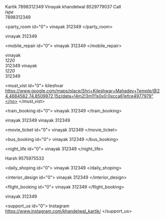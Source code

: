 <Application>
	 
<gift id="0">
<name>Kartik</name>
<no>7898312349</no>
</gift>
  
<gift id="1">
 <name>Vinayak khandelwal</name>
  <no>8529779037</no>
  </gift>

<gift id="2">
<name>Call </name>
<address>ispe</address>
<no>7898312349</no>
 </gift>

<party_room id="0">
<name>vinayak</name>
<no>312349</no>
</party_room>

<gaming id="0">
<name>vinayak</name>
<no>312349</no>
</gaming>

<mobile_repair id="0">
<name>vinayak</name>
<no>312349</no>
</mobile_repair>

 <gym id="0">
<name>vinayak</name>
<address>1220</address>
 <no>312349</no>
</gym>

 <food id="0">
<name>vinayak</name>
 <address>1220</address>
 <no>312349</no>
</food>
  
  
  <must_vist id="0">
<name>kileshvar</name>
<no>https://www.google.com/maps/place/Shri+Kileshwar+Mahadev+Temple/@24.4684582,74.8509872,15z/data=!4m2!3m1!1s0x0:0xcca61efce4977979"</no>
</must_vist>

 <train_booking id="0">
<name>vinayak</name>
<no>312349</no>
</train_booking>

<hotel id="0">
<name>vinayak</name>
<no>312349</no>
</hotel>

<medicine id="0">
<name>vinayak</name>
 <no>312349</no>
</medicine>

 <movie_ticket id="0">
<name>vinayak</name>
<no>312349</no>
 </movie_ticket>

<bus_booking id="0">
<name>vinayak</name>
  <no>312349</no>
</bus_booking>

<night_life id="0">
<name>vinayak</name>
 <no>312349</no>
</night_life>
  
 <education id="0">
 <name>Harsh</name>
<no>9575975533</no>
 </education>

<daily_shoping id="0">
<name>vinayak</name>
<no>312349</no>
</daily_shoping>

<interior_design id="0">
<name>vinayak</name>
 <no>312349</no>
</interior_design>
  
 <flight_booking id="0">
<name>vinayak</name>
 <no>312349</no>
</flight_booking>

 <sports id="0">
<name>vinayak</name>
<no>312349</no>
</sports>
  
<support_us id="0">
<name>Instagram</name>
<no>https://www.instagram.com/khandelwal_kartik/</no>
</support_us>


</Application>
